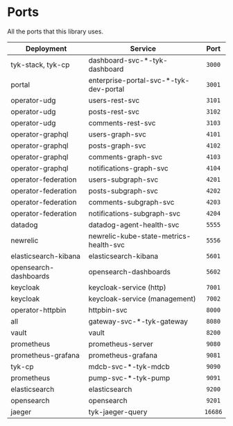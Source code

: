 # Ports
All the ports that this library uses.

| Deployment            | Service                                |  Port   |
|-----------------------|----------------------------------------|:-------:|
| tyk-stack, tyk-cp     | dashboard-svc-*-tyk-dashboard          | `3000`  |
| portal                | enterprise-portal-svc-*-tyk-dev-portal | `3001`  |
| operator-udg          | users-rest-svc                         | `3101`  |
| operator-udg          | posts-rest-svc                         | `3102`  |
| operator-udg          | comments-rest-svc                      | `3103`  |
| operator-graphql      | users-graph-svc                        | `4101`  |
| operator-graphql      | posts-graph-svc                        | `4102`  |
| operator-graphql      | comments-graph-svc                     | `4103`  |
| operator-graphql      | notifications-graph-svc                | `4104`  |
| operator-federation   | users-subgraph-svc                     | `4201`  |
| operator-federation   | posts-subgraph-svc                     | `4202`  |
| operator-federation   | comments-subgraph-svc                  | `4203`  |
| operator-federation   | notifications-subgraph-svc             | `4204`  |
| datadog               | datadog-agent-health-svc               | `5555`  |
| newrelic              | newrelic-kube-state-metrics-health-svc | `5556`  |
| elasticsearch-kibana  | elasticsearch-kibana                   | `5601`  |
| opensearch-dashboards | opensearch-dashboards                  | `5602`  |
| keycloak              | keycloak-service (http)                | `7001`  |
| keycloak              | keycloak-service (management)          | `7002`  |
| operator-httpbin      | httpbin-svc                            | `8000`  |
| all                   | gateway-svc-*-tyk-gateway              | `8080`  |
| vault                 | vault                                  | `8200`  |
| prometheus            | prometheus-server                      | `9080`  |
| prometheus-grafana    | prometheus-grafana                     | `9081`  |
| tyk-cp                | mdcb-svc-*-tyk-mdcb                    | `9090`  |
| prometheus            | pump-svc-*-tyk-pump                    | `9091`  |
| elasticsearch         | elasticsearch                          | `9200`  |
| opensearch            | opensearch                             | `9201`  |
| jaeger                | tyk-jaeger-query                       | `16686` |
